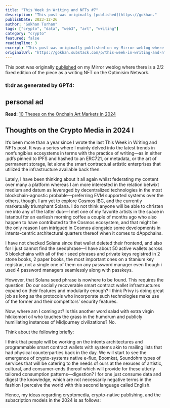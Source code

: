 ```yaml
---
title: "This Week in Writing and NFTs #7"
description: "This post was originally [published](https://gokhan."
publishDate: 2023-12-26
author: "Gokhan Turhan"
tags: ["crypto", "data", "web3", "art", "writing"]
category: "crypto"
featured: false
readingTime: 3
excerpt: "This post was originally published on my Mirror weblog where there is a 2/2 fixed edition of the piece as a writing NFT on the..."
originalUrl: "https://gokhan.substack.com/p/this-week-in-writing-and-nfts-7"
---
```


This post was originally [published](https://gokhan.mirror.xyz/ge3lq8VWjLeC9Cdt6IQTesHk9-T1vqqv_2ZUxG1LWy4) on my Mirror weblog where there is a 2/2 fixed edition of the piece as a writing NFT on the Optimisim Network.
[](https://substackcdn.com/image/fetch/f_auto,q_auto:good,fl_progressive:steep/https%3A%2F%2Fsubstack-post-media.s3.amazonaws.com%2Fpublic%2Fimages%2F7bdddba1-eb9f-4351-be87-fe1ad039a8e3_1232x616.png)
### tl:dr as generated by GPT4:

## personal ad

**Read:** [10 Theses on the Onchain Art Markets in 2024](https://0xgokhan.medium.com/10-theses-for-onchain-art-markets-in-2024-d8fe0362e0e6)

## Thoughts on the Crypto Media in 2024 I

It’s been more than a year since I wrote the last This Week in Writing and NFTs post. It was a series where I mainly delved into the latest trends in nonfungibles ecosystems in terms with the practice of writing—as in either .pdfs pinned to IPFS and hashed to an ERC721, or metadata, or the art of permanent storage, let alone the smart contractual artistic enterprises that utilized the infrastructure available back then.

Lately, I have been thinking about it all again whilst federating my content over many a platform whereas I am more interested in the relation betwixt medium and datum as leveraged by decentralized technologies in the most blockchain-agnostic probable—preferring EVM supported systems over the others, though. I am yet to explore Cosmos IBC, and the currently marketually triumphant Solana. I do not think anyone will be able to christen me into any of the latter duo—I met one of my favorite artists in the space in Istanbul for an earliesh morning coffee a couple of months ago who also happen to have contributed to the Cosmos ecosystem, and that might be the only reason I am intrigued in Cosmos alongside some developments in intents-centric architectural quarters thereof when it comes to dAppchains.

I have not checked Solana since that wallet deleted their frontend, and also for I just cannot find the seedphrase—I have about 50 active wallets across 5 blockchains with all of their seed phrases and private keys registred in 2 stone books, 2 paper books, the most important ones on a titanium key registrar, not a single one of them on any password manager even though i used 4 password managers seamlessly along with passkeys.

However, that Solana seed phrase is nowhere to be found. This requires the question: Do our socially recoverable smart contract wallet infrastructures expand on their features and modularity enough? I think Privy is doing great job as long as the protocols who incorporate such technologies make use of the former and their competitors’ security features.

Now, where am I coming at? Is this another word salad with extra virgin hikikomori oil who touches the grass in the humdrum and publicly humiliating instances of Midjourney civilizations? No.

Think about the following briefly:

I think that people will be working on the intents architectures and programmable smart contract wallets with systems akin to mailing lists that had physical counterparties back in the day. We will start to see the emergence of crypto-systems native e-flux, Boomkat, Soundohm types of services that will be catering to the needs of ours at the nexuses of artistic, cultural, and consumer-ends thereof which will provide for these utterly tailored consumption patterns—digestion? I for one just consume data and digest the knowledge, which are not necessarily negative terms in the fashion I perceive the world with this second language called English.

Hence, my ideas regarding cryptomedia, crypto-native publishing, and the subscription models in the 2024 is as follows: